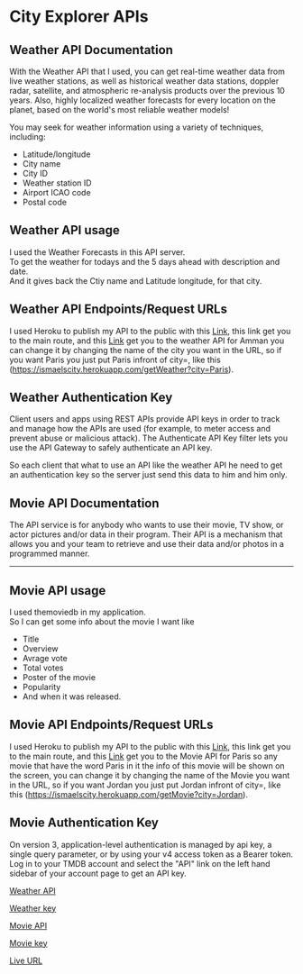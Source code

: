 # City Explorer APIs

## Weather API Documentation

With the Weather API that I used, you can get real-time weather data from live weather stations, as well as historical weather data stations, doppler radar, satellite, and atmospheric re-analysis products over the previous 10 years. Also, highly localized weather forecasts for every location on the planet, based on the world's most reliable weather models!

You may seek for weather information using a variety of techniques, including:

- Latitude/longitude
- City name
- City ID
- Weather station ID
- Airport ICAO code
- Postal code

## Weather API usage

I used the Weather Forecasts in this API server.\
To get the weather for todays and the 5 days ahead with description and date.\
And it gives back the Ctiy name and Latitude longitude, for that city.

## Weather API Endpoints/Request URLs

I used Heroku to publish my API to the public with this [Link](https://ismaelscity.herokuapp.com/), this link get you to the main route, and this [Link](https://ismaelscity.herokuapp.com/getWeather?city=Amman) get you to the weather API for Amman you can change it by changing the name of the city you want in the URL, so if you want Paris you just put Paris infront of city=, like this (https://ismaelscity.herokuapp.com/getWeather?city=Paris).

## Weather Authentication Key

Client users and apps using REST APIs provide API keys in order to track and manage how the APIs are used (for example, to meter access and prevent abuse or malicious attack). The Authenticate API Key filter lets you use the API Gateway to safely authenticate an API key.

So each client that what to use an API like the weather API he need to get an authentication key so the server just send this data to him and him only.

## Movie API Documentation

The API service is for anybody who wants to use their movie, TV show, or actor pictures and/or data in their program. Their API is a mechanism that allows you and your team to retrieve and use their data and/or photos in a programmed manner.

-------

## Movie API usage

I used themoviedb in my application.\
So I can get some info about the movie I want like

- Title
- Overview
- Avrage vote
- Total votes
- Poster of the movie
- Popularity
- And when it was released.

## Movie API Endpoints/Request URLs

I used Heroku to publish my API to the public with this [Link](https://ismaelscity.herokuapp.com/), this link get you to the main route, and this [Link](https://ismaelscity.herokuapp.com/getMovie?city=Paris) get you to the Movie API for Paris so any movie that have the word Paris in it the info of this movie will be shown on the screen, you can change it by changing the name of the Movie you want in the URL, so if you want Jordan you just put Jordan infront of city=, like this (https://ismaelscity.herokuapp.com/getMovie?city=Jordan).

## Movie Authentication Key

On version 3, application-level authentication is managed by api key, a single query parameter, or by using your v4 access token as a Bearer token. Log in to your TMDB account and select the "API" link on the left hand sidebar of your account page to get an API key.

[Weather API](https://www.weatherbit.io/api)

[Weather key](https://docs.oracle.com/cd/E65459_01/dev.1112/e65461/content/authn_api_key.html)

[Movie API](https://www.themoviedb.org/documentation/api)

[Movie key](https://developers.themoviedb.org/3/getting-started/authentication)

[Live URL](https://ismaelscity.netlify.app/)
